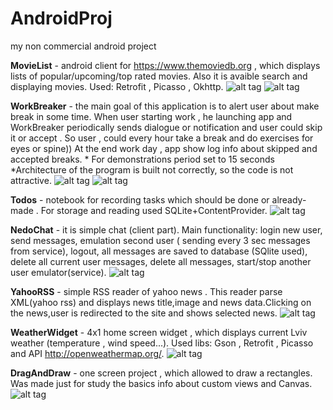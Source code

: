 # AndroidProj
my non commercial android project

<b>MovieList</b> - android client for https://www.themoviedb.org , which displays lists of popular/upcoming/top rated movies. Also it is avaible search and displaying movies. Used: Retrofit , Picasso , Okhttp.
![alt tag](https://cloud.githubusercontent.com/assets/7840893/6321709/5d93d626-bb0c-11e4-8fb6-29541c86bffa.PNG)
![alt tag](https://cloud.githubusercontent.com/assets/7840893/6321710/60883a66-bb0c-11e4-9125-95787aabd5b3.PNG)

<b>WorkBreaker</b> - the main goal of this application is to alert user about make break in some time. When user starting work , he launching app and WorkBreaker periodically sends dialogue or notification and user could skip it or accept . So user , could every hour take a break and do exercises for eyes or spine))  At the end  work day , app show log info about skipped and accepted breaks. * For demonstrations period set to 15 seconds *Architecture of the program is built not correctly, so the code is not attractive.
![alt tag](https://cloud.githubusercontent.com/assets/7840893/5885415/f78b5d1c-a374-11e4-8657-158448015d1a.PNG)
![alt tag](https://cloud.githubusercontent.com/assets/7840893/5885413/f70ac922-a374-11e4-9174-02efe0317652.PNG)

<b>Todos</b> - notebook for recording tasks which should be done or already-made . For storage and reading used SQLite+ContentProvider.
![alt tag](https://cloud.githubusercontent.com/assets/7840893/5885414/f70c9f04-a374-11e4-81f4-4361897719f8.PNG)

<b>NedoChat</b> - it is simple chat (client part). Main functionality: login new user, send messages, emulation second user ( sending every 3 sec messages from service), logout, all messages are saved to database (SQlite used), delete all current user messages, delete all messages, start/stop another user emulator(service).
![alt tag](https://cloud.githubusercontent.com/assets/7840893/5885412/f709faba-a374-11e4-9b79-81367043cef3.PNG)

<b>YahooRSS</b>  - simple RSS reader of yahoo news . This reader parse XML(yahoo rss) and displays news title,image and news data.Сlicking on the news,user is redirected to the site and shows selected news.
![alt tag](https://cloud.githubusercontent.com/assets/7840893/5910060/eaeafdd2-a5be-11e4-9a52-b806001f372a.PNG)

<b>WeatherWidget</b> - 4x1 home screen widget , which displays current Lviv weather (temperature , wind speed...). Used libs: Gson , Retrofit , Picasso and API http://openweathermap.org/.
![alt tag](https://cloud.githubusercontent.com/assets/7840893/6061121/7a2d5374-ad4d-11e4-8201-cfb134268ee9.PNG)

<b>DragAndDraw</b> - one screen project , which allowed to draw a rectangles. Was made just for study the basics info about custom views and Canvas.
![alt tag](https://cloud.githubusercontent.com/assets/7840893/5885411/ef0d3502-a374-11e4-83a3-34512054180c.PNG)
